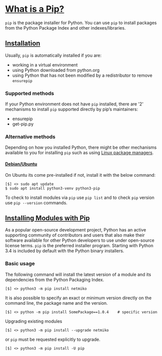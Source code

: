 # [What is a Pip?](https://pypi.org/project/pip/)

`pip` is the package installer for Python. You can use `pip` to install packages from the Python Package Index and other indexes/libraries.

## [Installation](https://pip.pypa.io/en/stable/installation/)

Usually, `pip` is automatically installed if you are:

- working in a virtual environment
- using Python downloaded from python.org
- using Python that has not been modified by a redistributor to remove `ensurepip`

### Supported methods

If your Python environment does not have `pip` installed, there are '2' mechanisms to install `pip` supported directly by pip’s maintainers:

- ensurepip
- get-pip.py

### Alternative methods

Depending on how you installed Python, there might be other mechanisms available to you for installing `pip` such as using [Linux package managers](https://packaging.python.org/en/latest/guides/installing-using-linux-tools/#installing-pip-setuptools-wheel-with-linux-package-managers).

#### [Debian/Ubuntu](https://packaging.python.org/en/latest/guides/installing-using-linux-tools/#id7)

On Ubuntu its come pre-installed if not, install it with the below command:

```shell
[$] <> sudo apt update
$ sudo apt install python3-venv python3-pip
```

To check to install modules via `pip` use `pip list` and to check `pip` version use `pip --version` commands.

## [Installing Modules with Pip](https://docs.python.org/3.8/installing/index.html)

As a popular open-source development project, Python has an active supporting community of contributors and users that also make their software available for other Python developers to use under open-source license terms. `pip` is the preferred installer program. Starting with Python 3.4 is included by default with the Python binary installers.

### Basic usage

The following command will install the latest version of a module and its dependencies from the Python Packaging Index.

```shell
[$] <> python3 -m pip install netmiko
```

It is also possible to specify an exact or minimum version directly on the command line, the package name and the version.

```shell
[$] <> python -m pip install SomePackage==1.0.4    # specific version
```

Upgrading existing modules

```shell
[$] <> python3 -m pip install --upgrade netmiko
```

or `pip` must be requested explicitly to upgrade.

```shell
[$] <> python3 -m pip install -U pip
```
